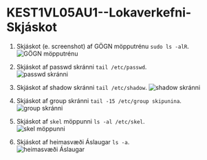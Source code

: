 # KEST1VL05AU1--Lokaverkefni-Skjáskot

1. Skjáskot (e. screenshot) af GÖGN möpputrénu `sudo ls -alR`.  
![GÖGN möpputrénu](https://github.com/user-attachments/assets/d6d86fef-5f33-46f9-8fe8-75a914bd6bef)

2. Skjáskot af passwd skránni `tail /etc/passwd`.  
![passwd skránni](https://github.com/user-attachments/assets/79e633e0-7f16-47aa-95b5-5d6b0bed0723)  

3. Skjáskot af shadow skránni `tail /etc/shadow`.
![shadow skránni](https://github.com/user-attachments/assets/46c5283b-9a8c-4c78-9e99-da88552a3742)  

4. Skjáskot af group skránni `tail -15 /etc/group skipunina`.
![group skránni](https://github.com/user-attachments/assets/d10f6024-0cd3-474c-920d-2f74a9c608cf)  

5. Skjáskot af `skel` möppunni `ls -al /etc/skel`.  
![skel möppunni](https://github.com/user-attachments/assets/dcb8cd2d-542c-44dd-9aa3-c48b07484760)  

6. Skjáskot af heimasvæði Áslaugar `ls -a`.  
![heimasvæði Áslaugar](https://github.com/user-attachments/assets/8ae9a36a-0e81-4feb-a3d7-5701d21b5cda)
